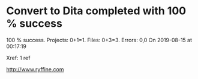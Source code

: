# Convert to Dita  completed with 100 % success

100 % success. Projects: 0+1=1.  Files: 0+3=3. Errors: 0,0  On 2019-08-15 at 00:17:19

Xref: 1 ref



http://www.ryffine.com
